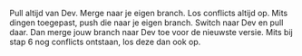 Pull altijd van Dev.
Merge naar je eigen branch.
Los conflicts altijd op.
Mits dingen toegepast, push die naar je eigen branch.
Switch naar Dev en pull daar.
Dan merge jouw branch naar Dev toe voor de nieuwste versie.
Mits bij stap 6 nog conflicts ontstaan, los deze dan ook op.
